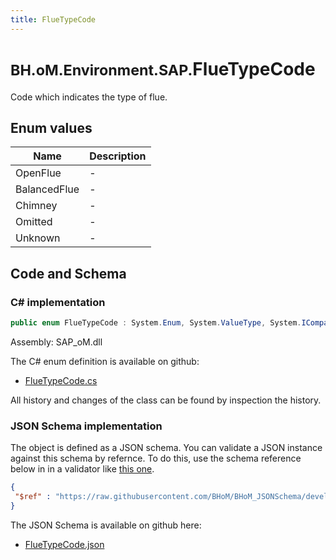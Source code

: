 ```yaml
---
title: FlueTypeCode
---
```


# <small>BH.oM.Environment.SAP.</small>**FlueTypeCode**

Code which indicates the type of flue.

## Enum values

| Name            | Description                                                    |
|-----------------|----------------------------------------------------------------|
| OpenFlue |  -  |
| BalancedFlue |  -  |
| Chimney |  -  |
| Omitted |  -  |
| Unknown |  -  |


## Code and Schema

### C# implementation

``` C# title="C#"
public enum FlueTypeCode : System.Enum, System.ValueType, System.IComparable, System.ISpanFormattable, System.IFormattable, System.IConvertible
```

Assembly: SAP_oM.dll

The C# enum definition is available on github:

- [FlueTypeCode.cs](https://github.com/BHoM/SAP_Toolkit/blob/develop/SAP_oM/Enums\FlueTypeCode.cs)

All history and changes of the class can be found by inspection the history.
### JSON Schema implementation

The object is defined as a JSON schema. You can validate a JSON instance against this schema by refernce. To do this, use the schema reference below in in a validator like [this one](https://www.jsonschemavalidator.net/).

``` json title="JSON Schema"
{
 "$ref" : "https://raw.githubusercontent.com/BHoM/BHoM_JSONSchema/develop/SAP_oM/SAP/FlueTypeCode.json"
}
```

The JSON Schema is available on github here:

- [FlueTypeCode.json](https://github.com/BHoM/BHoM_JSONSchema/blob/develop/SAP_oM/SAP/FlueTypeCode.json)
